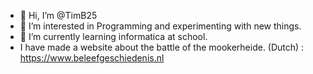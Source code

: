 - 👋 Hi, I’m @TimB25
- 👀 I’m interested in Programming and experimenting with new things. 
- 🌱 I’m currently learning informatica at school.
- I have made a website about the battle of the mookerheide. (Dutch) : https://www.beleefgeschiedenis.nl


<!---
TimB25/TimB25 is a ✨ special ✨ repository because its `README.md` (this file) appears on your GitHub profile.
You can click the Preview link to take a look at your changes.
--->

